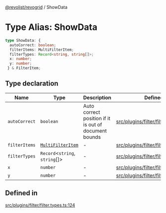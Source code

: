 [@revolist/revogrid](README.md) / ShowData

# Type Alias: ShowData

```ts
type ShowData: {
  autoCorrect: boolean;
  filterItems: MultiFilterItem;
  filterTypes: Record<string, string[]>;
  x: number;
  y: number;
 } & FilterItem;
```

## Type declaration

| Name | Type | Description | Defined in |
| ------ | ------ | ------ | ------ |
| `autoCorrect` | `boolean` | Auto correct position if it is out of document bounds | [src/plugins/filter/filter.types.ts:130](https://github.com/revolist/revogrid/blob/d396742969a06bfcb70f8e511e9e4fd6e640c7e3/src/plugins/filter/filter.types.ts#L130) |
| `filterItems` | [`MultiFilterItem`](TypeAlias.MultiFilterItem.md) | - | [src/plugins/filter/filter.types.ts:132](https://github.com/revolist/revogrid/blob/d396742969a06bfcb70f8e511e9e4fd6e640c7e3/src/plugins/filter/filter.types.ts#L132) |
| `filterTypes` | `Record`\<`string`, `string`[]\> | - | [src/plugins/filter/filter.types.ts:131](https://github.com/revolist/revogrid/blob/d396742969a06bfcb70f8e511e9e4fd6e640c7e3/src/plugins/filter/filter.types.ts#L131) |
| `x` | `number` | - | [src/plugins/filter/filter.types.ts:125](https://github.com/revolist/revogrid/blob/d396742969a06bfcb70f8e511e9e4fd6e640c7e3/src/plugins/filter/filter.types.ts#L125) |
| `y` | `number` | - | [src/plugins/filter/filter.types.ts:126](https://github.com/revolist/revogrid/blob/d396742969a06bfcb70f8e511e9e4fd6e640c7e3/src/plugins/filter/filter.types.ts#L126) |

## Defined in

[src/plugins/filter/filter.types.ts:124](https://github.com/revolist/revogrid/blob/d396742969a06bfcb70f8e511e9e4fd6e640c7e3/src/plugins/filter/filter.types.ts#L124)
